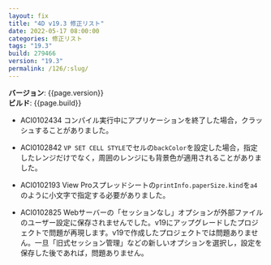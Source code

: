 ```yaml
---
layout: fix
title: "4D v19.3 修正リスト"
date: 2022-05-17 08:00:00
categories: 修正リスト
tags: "19.3"
build: 279466
version: "19.3"
permalink: /126/:slug/
---
```


**バージョン**: {{page.version}}  
**ビルド**: {{page.build}} 

* ACI0102434 コンパイル実行中にアプリケーションを終了した場合，クラッシュすることがありました。

* ACI0102842 `VP SET CELL STYLE`でセルの`backColor`を設定した場合，指定したレンジだけでなく，周囲のレンジにも背景色が適用されることがありました。

* ACI0102193 View Proスプレッドシートの`printInfo.paperSize.kind`を`a4`のように小文字で指定する必要がありました。

* ACI0102825 Webサーバーの「セッションなし」オプションが外部ファイルのユーザー設定に保存されませんでした。v19にアップグレードしたプロジェクトで問題が再現します。v19で作成したプロジェクトでは問題ありません。一旦「旧式セッション管理」などの新しいオプションを選択し，設定を保存した後であれば，問題ありません。
